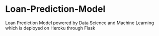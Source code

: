 # Loan-Prediction-Model
Loan Prediction Model powered by Data Science and Machine Learning which is deployed on Heroku through Flask
